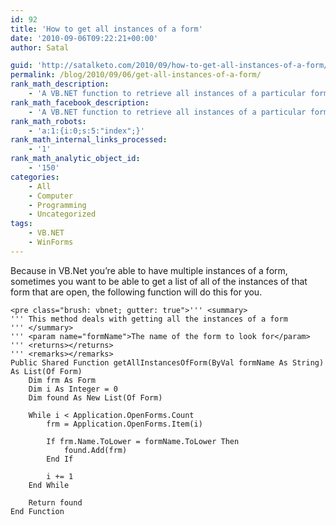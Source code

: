 ```yaml
---
id: 92
title: 'How to get all instances of a form'
date: '2010-09-06T09:22:21+00:00'
author: Satal

guid: 'http://satalketo.com/2010/09/how-to-get-all-instances-of-a-form/'
permalink: /blog/2010/09/06/get-all-instances-of-a-form/
rank_math_description:
    - 'A VB.NET function to retrieve all instances of a particular form'
rank_math_facebook_description:
    - 'A VB.NET function to retrieve all instances of a particular form'
rank_math_robots:
    - 'a:1:{i:0;s:5:"index";}'
rank_math_internal_links_processed:
    - '1'
rank_math_analytic_object_id:
    - '150'
categories:
    - All
    - Computer
    - Programming
    - Uncategorized
tags:
    - VB.NET
    - WinForms
---
```


Because in VB.Net you’re able to have multiple instances of a form, sometimes you want to be able to get a list of all of the instances of that form that are open, the following function will do this for you.

```
<pre class="brush: vbnet; gutter: true">''' <summary>
''' This method deals with getting all the instances of a form
''' </summary>
''' <param name="formName">The name of the form to look for</param>
''' <returns></returns>
''' <remarks></remarks>
Public Shared Function getAllInstancesOfForm(ByVal formName As String) As List(Of Form)
    Dim frm As Form
    Dim i As Integer = 0
    Dim found As New List(Of Form)

    While i < Application.OpenForms.Count
        frm = Application.OpenForms.Item(i)

        If frm.Name.ToLower = formName.ToLower Then
            found.Add(frm)
        End If

        i += 1
    End While

    Return found
End Function
```